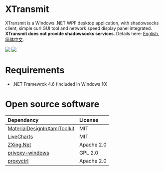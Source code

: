 # XTransmit

XTransmit is a Windows .NET WPF desktop application, with shadowsocks client, simple curl GUI tool and network speed display panel integrated. **XTransmit does not provide shadowsocks services**. Details here: [English](https://xinlake.github.io/blog/2019-10/xtransmit-0.5.3-en/#more), [简体中文](https://xinlake.github.io/blog/2019-10/xtransmit-0.5.3/#more).

![](https://github.com/xinlake/xtransmit-windows/raw/master/Assets/screen-1.jpg)
![](https://github.com/xinlake/xtransmit-windows/raw/master/Assets/screen-2.jpg)

# Requirements
* .NET Framewrok 4.6 (Included in Windows 10)

# Open source software
| Dependency  | License |
| :------------- | :------------- |
| [MaterialDesignInXamlToolkit](https://github.com/MaterialDesignInXAML/MaterialDesignInXamlToolkit/) | MIT |
| [LiveCharts](https://lvcharts.net/) | MIT |
| [ZXing.Net](https://github.com/micjahn/ZXing.Net/) | Apache 2.0 |
| [privoxy-windows](https://github.com/xinlake/privoxy-windows/) | GPL 2.0 |
| [proxyctrl](https://github.com/xinlake/proxyctrl/) | Apache 2.0 |
